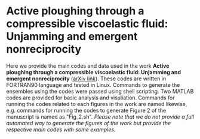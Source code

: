 # Active ploughing through a compressible viscoelastic fluid: Unjamming and emergent nonreciprocity

Here we provide the main codes and data used in the work **Active ploughing through a compressible viscoelastic fluid: Unjamming and emergent nonreciprocity** ([arXiv link](https://doi.org/10.48550/arXiv.2109.10438)). These codes are written in FORTRAN90 language and tested in Linux. Commands to generate the ensembles using the codes were passed using shell scripting. Two MATLAB codes are provided for basic analysis and visuliation. Commands for running the codes related to each figures in the work are named likewise, e.g. commands for running the codes to generate Figure 2 of the manuscript is named as "Fig_2.sh". *Please note that we do not provide a full automated way to generate the figures of the work but provide the respective main codes with some examples*.
